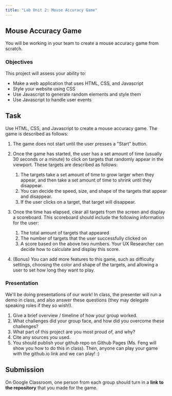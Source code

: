```yaml
---
title: "Lab Unit 2: Mouse Accuracy Game" 
---
```


## Mouse Accuracy Game

You will be working in your team to create a mouse accuracy game from scratch.

### Objectives

This project will assess your ability to:

- Make a web application that uses HTML, CSS, and Javascript
- Style your website using CSS
- Use Javascript to generate random elements and style them
- Use Javascript to handle user events

## Task

Use HTML, CSS, and Javascript to create a mouse accuracy game. The game is described as follows:

1. The game does not start until the user presses a "Start" button.
2. Once the game has started, the user has a set amount of time (usually 30 seconds or a
minute) to click on targets that randomly appear in the viewport. These targets are described as follows:

    1. The targets take a set amount of time to grow larger when they appear, and then take a set amount of time to shrink until they disappear.
    2. You can decide the speed, size, and shape of the targets that appear and disappear.
    3. If the user clicks on a target, that target will disappear.

3. Once the time has elapsed, clear all targets from the screen and display a scoreboard. This
scoreboard should include the following information for the user:

    1. The total amount of targets that appeared
    2. The number of targets that the user successfully clicked on
    3. A score based on the above two numbers. Your UX Researcher can decide how to calculate and display this score.

4. (Bonus) You can add more features to this game, such as difficulty settings, choosing the
color and shape of the targets, and allowing a user to set how long they want to play.

### Presentation

We'll be doing presentations of our work! In class, the presenter will run a demo in class, and also answer these questions (they may delegate speaking roles if they so wish!).

1. Give a brief overview / timeline of how your group worked.
2. What challenges did your group face, and how did you overcome these challenges?
3. What part of this project are you most proud of, and why?
4. Cite any sources you used.
5. You should publish your github repo on Github Pages (Ms. Feng will show you how to do this in class). Then, anyone can play your game with the github.io link and we can play! :) 

## Submission

On Google Classroom, one person from each group should turn in a **link to the repository** that you made for the game.
